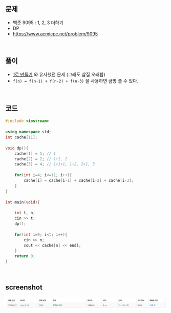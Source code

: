 ## 문제
- 백준 9095 : 1, 2, 3 더하기
- DP
- https://www.acmicpc.net/problem/9095

<br/>

## 풀이
- [1로 만들기](https://github.com/ChoiEunji0114/Algorithm-study/blob/master/posts/boj-1463.md) 와 유사했던 문제 (그래도 삽질 오래함)
- ``` f(n) = f(n-1) + f(n-2) + f(n-3) ``` 을 사용하면 금방 풀 수 있다.

<br/>

## 코드

```c++
#include <iostream>

using namespace std;
int cache[11];

void dp(){
    cache[1] = 1; // 1
    cache[2] = 2; // 1+1, 2
    cache[3] = 4; // 1+1+1, 1+2, 2+1, 3
    
    for(int i=4; i<=11; i++){
        cache[i] = cache[i-1] + cache[i-2] + cache[i-3];
    }
}

int main(void){
    
    int t, n;
    cin >> t;
    dp();
    
    for(int i=0; i<t; i++){
        cin >> n;
        cout << cache[n] << endl;
    }
    return 0;
}
```

<br/>




## screenshot
![screenshot](./screenshots/boj9095.png)
